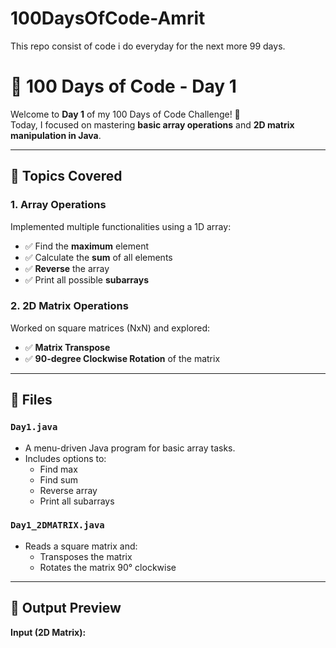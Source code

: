# 100DaysOfCode-Amrit
This repo consist of code i do everyday for the next more 99 days. 

# 💯 100 Days of Code - Day 1

Welcome to **Day 1** of my 100 Days of Code Challenge! 🚀  
Today, I focused on mastering **basic array operations** and **2D matrix manipulation in Java**.

---

## 🔢 Topics Covered

### 1. Array Operations
Implemented multiple functionalities using a 1D array:
- ✅ Find the **maximum** element
- ✅ Calculate the **sum** of all elements
- ✅ **Reverse** the array
- ✅ Print all possible **subarrays**

### 2. 2D Matrix Operations
Worked on square matrices (NxN) and explored:
- ✅ **Matrix Transpose**
- ✅ **90-degree Clockwise Rotation** of the matrix

---

## 📂 Files

### `Day1.java`
- A menu-driven Java program for basic array tasks.
- Includes options to:
  - Find max
  - Find sum
  - Reverse array
  - Print all subarrays

### `Day1_2DMATRIX.java`
- Reads a square matrix and:
  - Transposes the matrix
  - Rotates the matrix 90° clockwise

---

## 📸 Output Preview

**Input (2D Matrix):**
